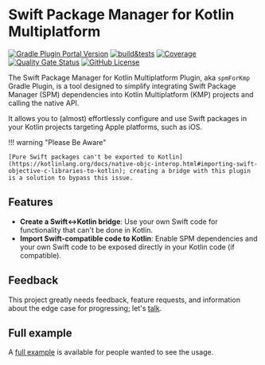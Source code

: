 # Swift Package Manager for Kotlin Multiplatform

[![Gradle Plugin Portal Version](https://img.shields.io/gradle-plugin-portal/v/io.github.frankois944.spmForKmp)](https://plugins.gradle.org/plugin/io.github.frankois944.spmForKmp)
[![build&tests](https://github.com/frankois944/spm4Kmp/actions/workflows/pre-merge.yaml/badge.svg)](https://github.com/frankois944/spm4Kmp/actions/workflows/pre-merge.yaml)
[![Coverage](https://sonarcloud.io/api/project_badges/measure?project=frankois944_spm4Kmp&metric=coverage)](https://sonarcloud.io/summary/new_code?id=frankois944_spm4Kmp)
[![Quality Gate Status](https://sonarcloud.io/api/project_badges/measure?project=frankois944_spm4Kmp&metric=alert_status)](https://sonarcloud.io/summary/new_code?id=frankois944_spm4Kmp)
[![GitHub License](https://img.shields.io/github/license/frankois944/spm4kmp)](https://github.com/frankois944/spm4Kmp/blob/main/LICENSE)

The Swift Package Manager for Kotlin Multiplatform Plugin, aka `spmForKmp` Gradle Plugin, is a tool designed to simplify integrating Swift Package Manager (SPM) dependencies into Kotlin Multiplatform (KMP) projects and calling the native API.

It allows you to (almost) effortlessly configure and use Swift packages in your Kotlin projects targeting Apple platforms, such as iOS.

!!! warning "Please Be Aware"

    [Pure Swift packages can't be exported to Kotlin](https://kotlinlang.org/docs/native-objc-interop.html#importing-swift-objective-c-libraries-to-kotlin); creating a bridge with this plugin is a solution to bypass this issue.

## Features

- **Create a Swift<->Kotlin bridge**: Use your own Swift code for functionality that can't be done in Kotlin.
- **Import Swift-compatible code to Kotlin**: Enable SPM dependencies and your own Swift code to be exposed directly in your Kotlin code (if compatible).
## Feedback

This project greatly needs feedback, feature requests, and information about the edge case for progressing; let's [talk](https://github.com/frankois944/spm4Kmp/discussions).

## Full example

A [full example](https://github.com/frankois944/spm4Kmp/tree/main/example) is available for people wanted to see the usage.
